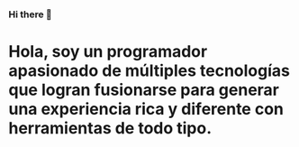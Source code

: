 ### Hi there 👋


# Hola, soy un programador apasionado de múltiples tecnologías que logran fusionarse para generar una experiencia rica y diferente con herramientas de todo tipo.


<!--
**jeancode/JeanCode** is a ✨ _special_ ✨ repository because its `README.md` (this file) appears on your GitHub profile.

Hola, soy un programador apasionado de múltiples tecnologías que logran fusionarse para generar una experiencia rica y diferente con herramientas de todo tipo.

- 🔭 I’m currently working on ...
- 🌱 I’m currently learning ...
- 👯 I’m looking to collaborate on ...
- 🤔 I’m looking for help with ...
- 💬 Ask me about ...
- 📫 How to reach me: ...
- 😄 Pronouns: ...
- ⚡ Fun fact: ...
-->
